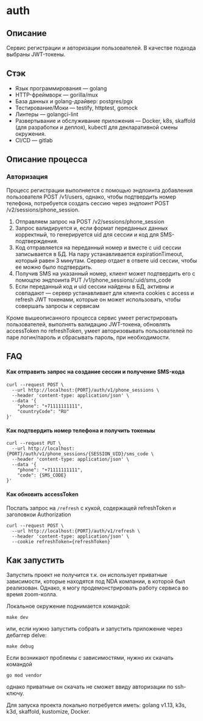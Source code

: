 # auth

## Описание
Сервис регистрации и авторизации пользователей.
В качестве подхода выбраны JWT-токены.

## Стэк
- Язык программирования — golang
- HTTP-фреймворк — gorilla/mux
- База данных и golang-драйвер: postgres/pgx
- Тестирование/Моки — testify, httptest, gomock
- Линтеры — golangci-lint
- Развертывание и обслуживание приложения —  Docker, k8s, skaffold (для разработки и деплоя), kubectl для декларативной смены окружения. 
- CI/CD — gitlab 

## Описание процесса
### Авторизация

Процесс регистрации выполняется с помощью эндпоинта добавления пользователя POST /v1/users, однако, чтобы подтвердить номер телефона, потребуется создать сессию через эндпоинт POST /v2/sessions/phone_session. 

1. Отправляем запрос на POST /v2/sessions/phone_session
2. Запрос валидируется и, если формат переданных данных корректный, то генерируется uid для сессии и код для SMS-подтверждения. 
3. Код отправляется на переданный номер и вместе с uid сессии записывается в БД. На пару устанавливается expirationTimeout, который равен 3 минутам. Сервер отдает в ответе uid сессии, чтобы ее можно было подтвердить.
4. Получив SMS на указанный номер, клиент может подтвердить его с помощтю эндпоинта PUT /v1/phone_sessions/:uid/sms_code
5. Если переданный код и uid сессии найдены в БД, активны и совпадают — сервер устанавливает для клиента cookies с access и refresh JWT токенами, которые он может использовать, чтобы совершать запросы к сервисам

Кроме вышеописанного процесса сервис умеет регистрировать пользователей, выполнять валидацию JWT-токена, обновлять accessToken по refreshToken, умеет авторизовывать пользователей по паре логин/пароль и сбрасывать пароль, при необходимости.

## FAQ
#### Как отправить запрос на создание сессии и получение SMS-кода
```
curl --request POST \
  --url http://localhost:{PORT}/auth/v1/phone_sessions \
  --header 'content-type: application/json' \
  --data '{
	"phone": "+71111111111",
	"countryCode": "RU"
}'
```


#### Как подтвердить номер телефона и получить токеныы
```
curl --request PUT \
  --url http://localhost:{PORT}/auth/v1/phone_sessions/{SESSION_UID}/sms_code \
  --header 'content-type: application/json' \
  --data '{
	"phone": "+71111111111",
	"code": {SMS_CODE}
}'
```

#### Как обновить accessToken

Послать запрос на `/refresh` с кукой, содержащей refreshToken и заголовкои Authorization

```
curl --request POST \
  --url http://localhost:{PORT}/auth/v1/refresh \
  --header 'content-type: application/json' \
  --cookie refreshToken={refreshToken}
  ```

## Как запустить
Запустить проект не получится т.к. он использует приватные зависимости, которые находятся под NDA компании, в которой был реализован.
Однако, я могу продемонстрировать работу сервиса во время zoom-колла.

Локальное окружение поднимается командой:
```
make dev
```
или, если нужно запустить собрать и запустить приложение через дебаггер delve:
```
make debug
```
Если возникают проблемы с зависимостями, нужно их скачать командой
  ```
  go mod vendor
  ```
 однако приватные он скачать не сможет ввиду авторизации по ssh-ключу.
 
Для запуска проекта локально потребуется иметь: golang v1.13, k3s, k3d, skaffold, kustomize, Docker.


